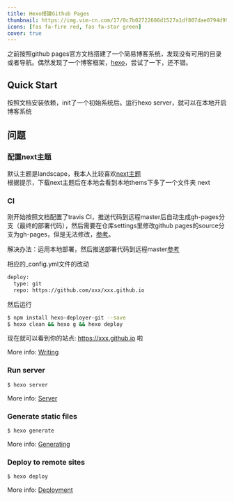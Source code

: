 ```yaml
---
title: Hexo搭建Github Pages
thumbnail: https://img.vim-cn.com/17/0c7b02722686d1527a1df807dae0794d995860.png
icons: [fas fa-fire red, fas fa-star green]
cover: true
---
```


之前按照github pages官方文档搭建了一个简易博客系统，发现没有可用的目录或者导航。偶然发现了一个博客框架，[hexo](https://hexo.io/docs/)，尝试了一下，还不错。

## Quick Start  
按照文档安装依赖，init了一个初始系统后。运行hexo server，就可以在本地开启博客系统

## 问题

### 配置next主题  
默认主题是landscape，我本人比较喜欢[next主题](https://theme-next.org/docs/getting-started/installation)  
根据提示，下载next主题后在本地会看到本地thems下多了一个文件夹 next

### CI

刚开始按照文档配置了travis CI，推送代码到远程master后自动生成gh-pages分支（最终的部署代码），然后需要在仓库settings里修改github pages的source分支为gh-pages，但是无法修改，[参考](https://stackoverflow.com/questions/39978856/unable-to-change-source-branch-in-github-pages)。  

解决办法：运用本地部署，然后推送部署代码到远程master[参考](https://hexo.io/docs/one-command-deployment)  

相应的_config.yml文件的改动

``` bash
deploy:
  type: git
  repo: https://github.com/xxx/xxx.github.io
```
然后运行

``` bash
$ npm install hexo-deployer-git --save
$ hexo clean && hexo g && hexo deploy

```

现在就可以看到你的站点: https://xxx.github.io 啦



More info: [Writing](https://hexo.io/docs/writing.html)

### Run server

``` bash
$ hexo server
```

More info: [Server](https://hexo.io/docs/server.html)

### Generate static files

``` bash
$ hexo generate
```

More info: [Generating](https://hexo.io/docs/generating.html)

### Deploy to remote sites

``` bash
$ hexo deploy
```

More info: [Deployment](https://hexo.io/docs/one-command-deployment.html)
